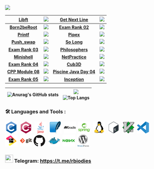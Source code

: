 <img src="https://badge42.vercel.app/api/v2/cl1lzvgei001109josyi61e97/stats?cursusId=21&coalitionId=piscine"/>

| **[Libft](https://github.com/rbiodies/libft)** | <img src="https://badge42.vercel.app/api/v2/cl1lzvgei001109josyi61e97/project/2364362"/> | **[Get Next Line](https://github.com/rbiodies/get_next_line)** | <img src="https://badge42.vercel.app/api/v2/cl1lzvgei001109josyi61e97/project/2380194"/> |
| :------------: | :------------: | :------------: | :------------: |
| **[Born2beRoot]()** | <img src="https://badge42.vercel.app/api/v2/cl1lzvgei001109josyi61e97/project/2380195"/> | **[Exam Rank 02]()** | <img src="https://badge42.vercel.app/api/v2/cl1lzvgei001109josyi61e97/project/2398619"/> |
| **[Printf](https://github.com/rbiodies/ft_printf)** | <img src="https://badge42.vercel.app/api/v2/cl1lzvgei001109josyi61e97/project/2380197"/> | **[Pipex](https://github.com/rbiodies/pipex)** | <img src="https://badge42.vercel.app/api/v2/cl1lzvgei001109josyi61e97/project/2400409"/> | 
| **[Push_swap](https://github.com/rbiodies/push_swap)** | <img src="https://badge42.vercel.app/api/v2/cl1lzvgei001109josyi61e97/project/2401452"/> | **[So Long](https://github.com/rbiodies/so_long)** | <img src="https://badge42.vercel.app/api/v2/cl1lzvgei001109josyi61e97/project/2402653"/> | 
| **[Exam Rank 03](https://github.com/rbiodies/examrank-03)** | <img src="https://badge42.vercel.app/api/v2/cl1lzvgei001109josyi61e97/project/2422780"/> | **[Philosophers](https://github.com/rbiodies/philosophers)** | <img src="https://badge42.vercel.app/api/v2/cl1lzvgei001109josyi61e97/project/2422781"/> |
| **[Minishell](https://github.com/rbiodies/minishell)** | <img src="https://badge42.vercel.app/api/v2/cl1lzvgei001109josyi61e97/project/2422782"/> | **[NetPractice](https://github.com/rbiodies/NetPractice)** | <img src="https://badge42.vercel.app/api/v2/cl1lzvgei001109josyi61e97/project/2518729"/> |
| **[Exam Rank 04](https://github.com/rbiodies/examrank-04)** | <img src="https://badge42.vercel.app/api/v2/cl1lzvgei001109josyi61e97/project/2519789"/> | **[Cub3D](https://github.com/rbiodies/cub3d)** | <img src="https://badge42.vercel.app/api/v2/cl1lzvgei001109josyi61e97/project/2545496"/> |
| **[CPP Module 08](https://github.com/rbiodies/CPP_Modules)** | <img src="https://badge42.vercel.app/api/v2/cl1lzvgei001109josyi61e97/project/2543291"/> | **[Piscine Java Day 04](https://github.com/rbiodies/Piscine_Java)** | <img src="https://badge42.vercel.app/api/v2/cl1lzvgei001109josyi61e97/project/2565748"/> |
| **[Exam Rank 05](https://github.com/rbiodies/examrank-05)** | <img src="https://badge42.vercel.app/api/v2/cl1lzvgei001109josyi61e97/project/2537523"/> | **[Inception](https://github.com/rbiodies/inception)** | <img src="https://badge42.vercel.app/api/v2/cl1lzvgei001109josyi61e97/project/2601654"/> |

| ![Anurag's GitHub stats](https://github-readme-stats.vercel.app/api?username=rbiodies) | ![](https://komarev.com/ghpvc/?username=rbiodies) <br> ![Top Langs](https://github-readme-stats.vercel.app/api/top-langs/?username=rbiodies&layout=compact&hide=Objective-C,Roff,Makefile&langs_count=6) |
| ------------ | ------------ |
### :hammer_and_wrench: Languages and Tools :
<div>
  <img src="https://github.com/devicons/devicon/blob/master/icons/c/c-original.svg" title="C" alt="C" width="40" height="40"/>&nbsp;
  <img src="https://github.com/devicons/devicon/blob/master/icons/cplusplus/cplusplus-original.svg" title="CPlusPlus" alt="CPlusPlus" width="40" height="40"/>&nbsp;
  <img src="https://github.com/devicons/devicon/blob/master/icons/java/java-original-wordmark.svg" title="Java" alt="Java" width="40" height="40"/>&nbsp;  
  <img src="https://github.com/devicons/devicon/blob/master/icons/sqlite/sqlite-original.svg" title="SQLite" alt="SQLite" width="40" height="40"/>&nbsp;
  <img src="https://github.com/devicons/devicon/blob/master/icons/gradle/gradle-plain-wordmark.svg"  title="Gradle" alt="Gradle" width="40" height="40"/>&nbsp;
  <img src="https://github.com/devicons/devicon/blob/master/icons/spring/spring-original-wordmark.svg" title="Spring" alt="Spring" width="40" height="40"/>&nbsp;  
  <img src="https://github.com/devicons/devicon/blob/master/icons/linux/linux-original.svg" title="Linux"  alt="Linux" width="40" height="40"/>&nbsp;  
  <img src="https://github.com/devicons/devicon/blob/master/icons/bash/bash-original.svg" title="Bash" alt="Bash" width="40" height="40"/>&nbsp;
  <img src="https://github.com/devicons/devicon/blob/master/icons/vim/vim-original.svg" title="VIM" alt="VIM" width="40" height="40"/>&nbsp;
  <img src="https://github.com/devicons/devicon/blob/master/icons/vscode/vscode-original.svg" title="VS Code" alt="VS Code" width="40" height="40"/>&nbsp;  
  <img src="https://github.com/devicons/devicon/blob/master/icons/jetbrains/jetbrains-original.svg" title="JetBrains" alt="JetBrains" width="40" height="40"/>&nbsp;  
  <img src="https://github.com/devicons/devicon/blob/master/icons/git/git-original-wordmark.svg" title="Git" **alt="Git" width="40" height="40"/>
  <img src="https://github.com/devicons/devicon/blob/master/icons/github/github-original.svg" title="GitHub" alt="GitHub" width="40" height="40"/>&nbsp;
  <img src="https://github.com/devicons/devicon/blob/master/icons/docker/docker-original.svg" title="Docker" alt="Docker " width="40" height="40"/>&nbsp;  
  <img src="https://github.com/devicons/devicon/blob/master/icons/nginx/nginx-original.svg" title="Nginx"  alt="Nginx" width="40" height="40"/>&nbsp;  
  <img src="https://github.com/devicons/devicon/blob/master/icons/wordpress/wordpress-original.svg" title="WordPress" alt="WordPress" width="40" height="40"/>&nbsp;
</div>

### <img height="26" width="26" src="https://unpkg.com/simple-icons@v6/icons/telegram.svg" /> Telegram: https://t.me/rbiodies
